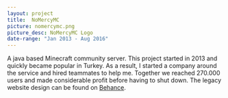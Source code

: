 ```yaml
---
layout: project
title:  NoMercyMC
picture: nomercymc.png
picture_desc: NoMercyMC Logo
date-range: "Jan 2013 - Aug 2016"
---
```


A java based Minecraft community server. This project started in 2013 and quickly became popular in Turkey. As a result, I started a company around the service and hired teammates to help me. Together we reached 270.000 users and made considerable profit before having to shut down. The legacy website design can be found on [Behance](https://www.behance.net/gallery/36293013/NoMercyMC-Website-Design).